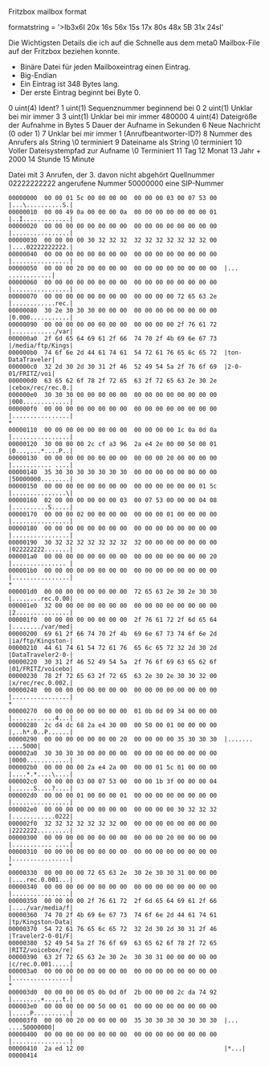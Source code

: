

Fritzbox mailbox format

formatstring = '>Ib3x6I 20x 16s 56x 15s 17x 80s 48x 5B 31x 24sI' 


Die Wichtigsten Details die ich auf die Schnelle aus dem meta0 Mailbox-File
auf der Fritzbox beziehen konnte.

 * Binäre Datei für jeden Mailboxeintrag einen Eintrag.
 * Big-Endian
 * Ein Eintrag ist 348 Bytes lang.
 * Der erste Eintrag beginnt bei Byte 0.
 

 0 uint(4) Ident?
 1 uint(1) Sequenznummer beginnend bei 0
 2 uint(1) Unklar bei mir immer 3
 3 uint(1) Unklar bei mir immer 480000
 4 uint(4) Dateigröße der Aufnahme in Bytes
 5 Dauer der Aufname in Sekunden
 6 Neue Nachricht (0 oder 1)
 7 Unklar bei mir immer 1 (Anrufbeantworter-ID?)
 8 Nummer des Anrufers als String \0 terminiert
 9 Dateiname als String \0 terminiert
 10 Voller Dateisystempfad zur Aufname \0 Terminiert
 11 Tag
 12 Monat
 13 Jahr + 2000
 14 Stunde
 15 Minute

Datei mit 3 Anrufen, der 3. davon nicht abgehört
Quellnummer 02222222222 angerufene Nummer 50000000 eine SIP-Nummer
```
00000000  00 00 01 5c 00 00 00 00  00 00 00 03 00 07 53 00  |...\..........S.|
00000010  00 00 49 0a 00 00 00 0a  00 00 00 00 00 00 00 01  |..I.............|
00000020  00 00 00 00 00 00 00 00  00 00 00 00 00 00 00 00  |................|
00000030  00 00 00 00 30 32 32 32  32 32 32 32 32 32 32 00  |....02222222222.|
00000040  00 00 00 00 00 00 00 00  00 00 00 00 00 00 00 00  |................|
00000050  00 00 00 20 00 00 00 00  00 00 00 00 00 00 00 00  |... ............|
00000060  00 00 00 00 00 00 00 00  00 00 00 00 00 00 00 00  |................|
00000070  00 00 00 00 00 00 00 00  00 00 00 00 72 65 63 2e  |............rec.|
00000080  30 2e 30 30 30 00 00 00  00 00 00 00 00 00 00 00  |0.000...........|
00000090  00 00 00 00 00 00 00 00  00 00 00 00 2f 76 61 72  |............/var|
000000a0  2f 6d 65 64 69 61 2f 66  74 70 2f 4b 69 6e 67 73  |/media/ftp/Kings|
000000b0  74 6f 6e 2d 44 61 74 61  54 72 61 76 65 6c 65 72  |ton-DataTraveler|
000000c0  32 2d 30 2d 30 31 2f 46  52 49 54 5a 2f 76 6f 69  |2-0-01/FRITZ/voi|
000000d0  63 65 62 6f 78 2f 72 65  63 2f 72 65 63 2e 30 2e  |cebox/rec/rec.0.|
000000e0  30 30 30 00 00 00 00 00  00 00 00 00 00 00 00 00  |000.............|
000000f0  00 00 00 00 00 00 00 00  00 00 00 00 00 00 00 00  |................|
*
00000110  00 00 00 00 00 00 00 00  00 00 00 00 1c 0a 0d 0a  |................|
00000120  30 00 00 00 2c cf a3 96  2a e4 2e 00 00 50 00 01  |0...,...*....P..|
00000130  00 00 00 00 00 00 00 00  00 00 00 20 00 00 00 00  |........... ....|
00000140  35 30 30 30 30 30 30 30  00 00 00 00 00 00 00 00  |50000000........|
00000150  00 00 00 00 00 00 00 00  00 00 00 00 00 00 01 5c  |...............\|
00000160  02 00 00 00 00 00 00 03  00 07 53 00 00 00 04 08  |..........S.....|
00000170  00 00 00 02 00 00 00 00  00 00 00 01 00 00 00 00  |................|
00000180  00 00 00 00 00 00 00 00  00 00 00 00 00 00 00 00  |................|
00000190  30 32 32 32 32 32 32 32  32 00 00 00 00 00 00 00  |022222222.......|
000001a0  00 00 00 00 00 00 00 00  00 00 00 00 00 00 00 20  |............... |
000001b0  00 00 00 00 00 00 00 00  00 00 00 00 00 00 00 00  |................|
*
000001d0  00 00 00 00 00 00 00 00  72 65 63 2e 30 2e 30 30  |........rec.0.00|
000001e0  32 00 00 00 00 00 00 00  00 00 00 00 00 00 00 00  |2...............|
000001f0  00 00 00 00 00 00 00 00  2f 76 61 72 2f 6d 65 64  |......../var/med|
00000200  69 61 2f 66 74 70 2f 4b  69 6e 67 73 74 6f 6e 2d  |ia/ftp/Kingston-|
00000210  44 61 74 61 54 72 61 76  65 6c 65 72 32 2d 30 2d  |DataTraveler2-0-|
00000220  30 31 2f 46 52 49 54 5a  2f 76 6f 69 63 65 62 6f  |01/FRITZ/voicebo|
00000230  78 2f 72 65 63 2f 72 65  63 2e 30 2e 30 30 32 00  |x/rec/rec.0.002.|
00000240  00 00 00 00 00 00 00 00  00 00 00 00 00 00 00 00  |................|
*
00000270  00 00 00 00 00 00 00 00  01 0b 0d 09 34 00 00 00  |............4...|
00000280  2c d4 dc 68 2a e4 30 00  00 50 00 01 00 00 00 00  |,..h*.0..P......|
00000290  00 00 00 00 00 00 00 20  00 00 00 00 35 30 30 30  |....... ....5000|
000002a0  30 30 30 30 00 00 00 00  00 00 00 00 00 00 00 00  |0000............|
000002b0  00 00 00 00 2a e4 2a 00  00 00 01 5c 01 00 00 00  |....*.*....\....|
000002c0  00 00 00 03 00 07 53 00  00 00 1b 3f 00 00 00 04  |......S....?....|
000002d0  00 00 00 01 00 00 00 01  00 00 00 00 00 00 00 00  |................|
000002e0  00 00 00 00 00 00 00 00  00 00 00 00 30 32 32 32  |............0222|
000002f0  32 32 32 32 32 32 32 00  00 00 00 00 00 00 00 00  |2222222.........|
00000300  00 00 00 00 00 00 00 00  00 00 00 20 00 00 00 00  |........... ....|
00000310  00 00 00 00 00 00 00 00  00 00 00 00 00 00 00 00  |................|
*
00000330  00 00 00 00 72 65 63 2e  30 2e 30 30 31 00 00 00  |....rec.0.001...|
00000340  00 00 00 00 00 00 00 00  00 00 00 00 00 00 00 00  |................|
00000350  00 00 00 00 2f 76 61 72  2f 6d 65 64 69 61 2f 66  |..../var/media/f|
00000360  74 70 2f 4b 69 6e 67 73  74 6f 6e 2d 44 61 74 61  |tp/Kingston-Data|
00000370  54 72 61 76 65 6c 65 72  32 2d 30 2d 30 31 2f 46  |Traveler2-0-01/F|
00000380  52 49 54 5a 2f 76 6f 69  63 65 62 6f 78 2f 72 65  |RITZ/voicebox/re|
00000390  63 2f 72 65 63 2e 30 2e  30 30 31 00 00 00 00 00  |c/rec.0.001.....|
000003a0  00 00 00 00 00 00 00 00  00 00 00 00 00 00 00 00  |................|
*
000003d0  00 00 00 00 05 0b 0d 0f  2b 00 00 00 2c da 74 92  |........+...,.t.|
000003e0  00 00 00 00 00 50 00 01  00 00 00 00 00 00 00 00  |.....P..........|
000003f0  00 00 00 20 00 00 00 00  35 30 30 30 30 30 30 30  |... ....50000000|
00000400  00 00 00 00 00 00 00 00  00 00 00 00 00 00 00 00  |................|
00000410  2a ed 12 00                                       |*...|
00000414
```
